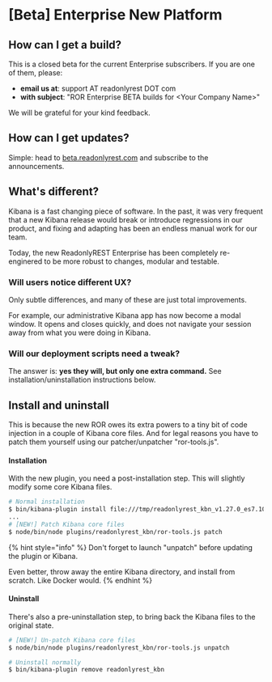 # \[Beta\] Enterprise New Platform

## How can I get a build?

This is a closed beta for the current Enterprise subscribers. If you are one of them, please:

* **email us at**: support AT readonlyrest DOT com 
* **with subject**: "ROR Enterprise BETA builds for &lt;Your Company Name&gt;"

We will be grateful for your kind feedback.

## How can I get updates?

Simple: head to [beta.readonlyrest.com](https://beta.readonlyrest.com) and subscribe to the announcements.

## What's different?

Kibana is a fast changing piece of software. In the past, it was very frequent that a new Kibana release would break or introduce regressions in our product, and fixing and adapting has been an endless manual work for our team.

Today, the new ReadonlyREST Enterprise has been completely re-enginered to be more robust to changes, modular and testable.

### Will users notice different UX?

Only subtle differences, and many of these are just total improvements.

For example, our administrative Kibana app has now become a modal window. It opens and closes quickly, and does not navigate your session away from what you were doing in Kibana.

### Will our deployment scripts need a tweak?

The answer is: **yes they will, but only one extra command.** See installation/uninstallation instructions below.

## **Install and uninstall**

This is because the new ROR owes its extra powers to a tiny bit of code injection in a couple of Kibana core files. And for legal reasons you have to patch them yourself using our patcher/unpatcher "ror-tools.js".

#### Installation

With the new plugin, you need a post-installation step. This will slightly modify some core Kibana files.

```bash
# Normal installation
$ bin/kibana-plugin install file:///tmp/readonlyrest_kbn_v1.27.0_es7.10.1.zip
...
# [NEW!] Patch Kibana core files 
$ node/bin/node plugins/readonlyrest_kbn/ror-tools.js patch
```

{% hint style="info" %}
Don't forget to launch "unpatch" before updating the plugin or Kibana.

Even better, throw away the entire Kibana directory, and install from scratch. Like Docker would.
{% endhint %}

#### Uninstall

There's also a pre-uninstallation step, to bring back the Kibana files to the original state.

```bash
# [NEW!] Un-patch Kibana core files 
$ node/bin/node plugins/readonlyrest_kbn/ror-tools.js unpatch

# Uninstall normally
$ bin/kibana-plugin remove readonlyrest_kbn
```

